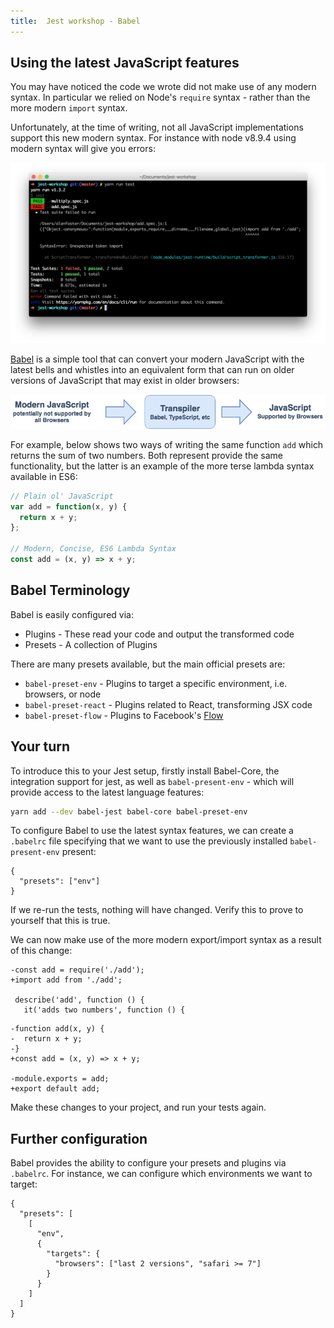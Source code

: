 ```yaml
---
title:  Jest workshop - Babel
---
```


## Using the latest JavaScript features

You may have noticed the code we wrote did not make use of any modern syntax. In particular
we relied on Node's `require` syntax - rather than the more modern `import` syntax.

Unfortunately, at the time of writing, not all JavaScript implementations support this new modern syntax.
For instance with node v8.9.4 using modern syntax will give you errors:

![](./without-babel.png "Example of the new modern import syntax failing to run on node v8.9.4")

[Babel](https://babeljs.io/) is a simple tool that can convert your modern JavaScript with the
latest bells and whistles into an equivalent form that can run on older versions of JavaScript
that may exist in older browsers:

![](./pipeline.png "Example of Modern source code being output to a transpiler such as babel, with the output being valid JavaScript that runs on legacy browsers")

For example, below shows two ways of writing the same function `add` which returns the sum of
two numbers. Both represent provide the same functionality, but the latter is an example
of the more terse lambda syntax available in ES6:

```javascript
// Plain ol' JavaScript
var add = function(x, y) {
  return x + y;
};

// Modern, Concise, ES6 Lambda Syntax
const add = (x, y) => x + y;
```

## Babel Terminology

Babel is easily configured via:

* Plugins - These read your code and output the transformed code
* Presets - A collection of Plugins

There are many presets available, but the main official presets are:

* `babel-preset-env` - Plugins to target a specific environment, i.e. browsers, or node
* `babel-preset-react` - Plugins related to React, transforming JSX code
* `babel-preset-flow` - Plugins to Facebook's [Flow](https://flow.org/)

## Your turn

To introduce this to your Jest setup, firstly install Babel-Core, the integration support for jest,
as well as `babel-present-env` - which will provide access to the latest language features:

```bash
yarn add --dev babel-jest babel-core babel-preset-env
```

To configure Babel to use the latest syntax features, we can create a `.babelrc` file specifying
that we want to use the previously installed `babel-present-env` present:

```json{"title": ".babelrc"}
{
  "presets": ["env"]
}
```

If we re-run the tests, nothing will have changed. Verify this to prove to yourself that
this is true.

We can now make use of the more modern export/import syntax as a result of this change:

```diff{"title": "add.spec.js"}
-const add = require('./add');
+import add from './add';

 describe('add', function () {
   it('adds two numbers', function () {
```

```diff{"title": "add.js"}
-function add(x, y) {
-  return x + y;
-}
+const add = (x, y) => x + y;

-module.exports = add;
+export default add;
```

Make these changes to your project, and run your tests again.

## Further configuration

Babel provides the ability to configure your presets and plugins via `.babelrc`.
For instance, we can configure which environments we want to target:

```json{"title": ".babelrc"}
{
  "presets": [
    [
      "env",
      {
        "targets": {
          "browsers": ["last 2 versions", "safari >= 7"]
        }
      }
    ]
  ]
}
```
